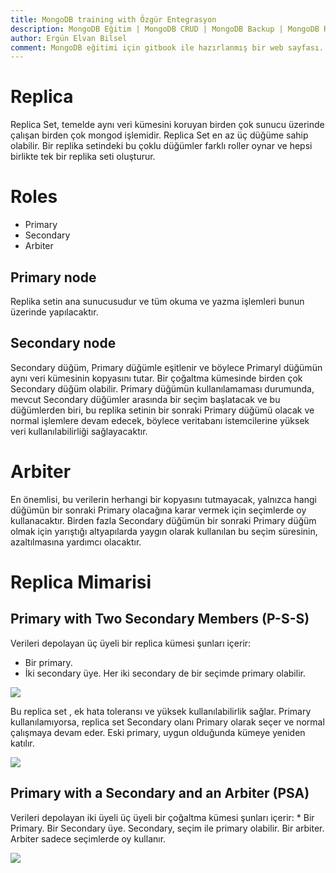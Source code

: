 ```yaml
---
title: MongoDB training with Özgür Entegrasyon
description: MongoDB Eğitim | MongoDB CRUD | MongoDB Backup | MongoDB Restore | MongoDB Replica Set | Özgür Entegrasyon | www.ozgurentegrasyon.com
author: Ergün Elvan Bilsel
comment: MongoDB eğitimi için gitbook ile hazırlanmış bir web sayfası. A gitbook web page for MongoDB Training.
---
```


# Replica

Replica Set, temelde aynı veri kümesini koruyan birden çok sunucu üzerinde çalışan birden çok mongod işlemidir. 
Replica Set en az üç düğüme sahip olabilir. 
Bir replika setindeki bu çoklu düğümler farklı roller oynar ve hepsi birlikte tek bir replika seti oluşturur.

# Roles

* Primary
* Secondary
* Arbiter

## Primary node

Replika setin ana sunucusudur ve tüm okuma ve yazma işlemleri bunun üzerinde yapılacaktır.

## Secondary node

Secondary düğüm, Primary düğümle eşitlenir ve böylece Primaryl düğümün aynı veri kümesinin kopyasını tutar. Bir çoğaltma kümesinde birden çok Secondary düğüm olabilir. Primary düğümün kullanılamaması durumunda, mevcut Secondary düğümler arasında bir seçim başlatacak ve bu düğümlerden biri, bu replika setinin bir sonraki Primary düğümü olacak ve normal işlemlere devam edecek, böylece veritabanı istemcilerine yüksek veri kullanılabilirliği sağlayacaktır.

# Arbiter

En önemlisi, bu verilerin herhangi bir kopyasını tutmayacak, yalnızca hangi düğümün bir sonraki Primary olacağına karar vermek için seçimlerde oy kullanacaktır. Birden fazla Secondary düğümün bir sonraki Primary düğüm olmak için yarıştığı altyapılarda yaygın olarak kullanılan bu seçim süresinin, azaltılmasına yardımcı olacaktır.

# Replica Mimarisi

## Primary with Two Secondary Members (P-S-S)

Verileri depolayan üç üyeli bir replica kümesi şunları içerir:
   * Bir primary. 
   * İki secondary üye. Her iki secondary de bir seçimde primary olabilir.

![](gitbook/images/assets/pss.png)

Bu  replica set , ek hata toleransı ve yüksek kullanılabilirlik sağlar. Primary kullanılamıyorsa,  replica set Secondary olanı Primary olarak seçer ve normal çalışmaya devam eder. Eski primary, uygun olduğunda kümeye yeniden katılır.

![](gitbook/images/assets/replicaerr.svg)

## Primary with a Secondary and an Arbiter (PSA)

Verileri depolayan iki üyeli üç üyeli bir çoğaltma kümesi şunları içerir:
    * Bir Primary. Bir Secondary üye. Secondary, seçim ile primary olabilir. Bir arbiter. Arbiter sadece seçimlerde oy kullanır.

![](gitbook/images/assets/psa.svg)









